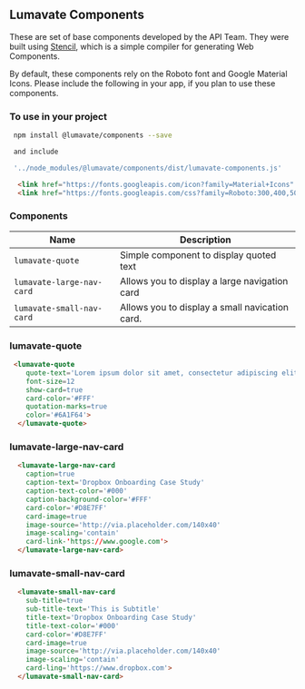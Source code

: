 ## Lumavate Components

These are set of base components developed by the API Team.  They were built using [Stencil](https://stenciljs.com/), which is a simple compiler for
generating Web Components.

By default, these components rely on the Roboto font and Google Material Icons.  Please include the following in your app, if you plan to use these
components.

### To use in your project
```bash
 npm install @lumavate/components --save

 and include 

 '../node_modules/@lumavate/components/dist/lumavate-components.js'
```

```html
  <link href="https://fonts.googleapis.com/icon?family=Material+Icons" rel="stylesheet">
  <link href="https://fonts.googleapis.com/css?family=Roboto:300,400,500" rel="stylesheet">
```

### Components

| Name      | Description                             |
| -------------- | ---                                     |
| `lumavate-quote` | Simple component to display quoted text |
| `lumavate-large-nav-card`      | Allows you to display a large navigation card  |
| `lumavate-small-nav-card`     | Allows you to display a small navication card. |


### lumavate-quote
```html
 <lumavate-quote
    quote-text='Lorem ipsum dolor sit amet, consectetur adipiscing elit, sed do eiusmod tempor incididunt ut labore et dolore magna aliqua.'
    font-size=12
    show-card=true
    card-color='#FFF'
    quotation-marks=true
    color='#6A1F64'>
  </lumavate-quote>
```

### lumavate-large-nav-card
```html
  <lumavate-large-nav-card
    caption=true
    caption-text='Dropbox Onboarding Case Study'
    caption-text-color='#000'
    caption-background-color='#FFF'
    card-color='#D8E7FF'
    card-image=true
    image-source='http://via.placeholder.com/140x40'
    image-scaling='contain'
    card-link-'https://www.google.com'>
  </lumavate-large-nav-card>
```

### lumavate-small-nav-card
```html
  <lumavate-small-nav-card
    sub-title=true
    sub-title-text='This is Subtitle'
    title-text='Dropbox Onboarding Case Study'
    title-text-color='#000'
    card-color='#D8E7FF'
    card-image=true
    image-source='http://via.placeholder.com/140x40'
    image-scaling='contain'
    card-ling='https://www.dropbox.com'>
  </lumavate-small-nav-card>
```

